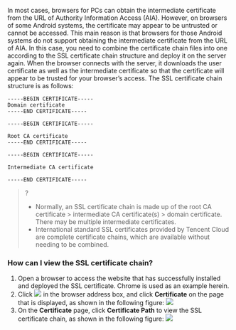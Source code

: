 In most cases, browsers for PCs can obtain the intermediate certificate from the URL of Authority Information Access (AIA). However, on browsers of some Android systems, the certificate may appear to be untrusted or cannot be accessed.
This main reason is that browsers for those Android systems do not support obtaining the intermediate certificate from the URL of AIA. In this case, you need to combine the certificate chain files into one according to the SSL certificate chain structure and deploy it on the server again. When the browser connects with the server, it downloads the user certificate as well as the intermediate certificate so that the certificate will appear to be trusted for your browser’s access. The SSL certificate chain structure is as follows:

```
-----BEGIN CERTIFICATE-----
Domain certificate
-----END CERTIFICATE-----

-----BEGIN CERTIFICATE-----

Root CA certificate
-----END CERTIFICATE-----

-----BEGIN CERTIFICATE-----

Intermediate CA certificate

-----END CERTIFICATE-----
```

>?
>- Normally, an SSL certificate chain is made up of the root CA certificate > intermediate CA certificate(s) > domain certificate. There may be multiple intermediate certificates.
>- International standard SSL certificates provided by Tencent Cloud are complete certificate chains, which are available without needing to be combined.



### How can I view the SSL certificate chain?
1. Open a browser to access the website that has successfully installed and deployed the SSL certificate. Chrome is used as an example herein.
2. Click ![](https://main.qcloudimg.com/raw/f338bd1d67db54ba1928bc4fd37e3e13.png) in the browser address box, and click **Certificate** on the page that is displayed, as shown in the following figure:
![](https://main.qcloudimg.com/raw/cc32ffca699af20dda94cd81cb4ea86b.png)
3. On the **Certificate** page, click **Certificate Path** to view the SSL certificate chain, as shown in the following figure:
![](https://main.qcloudimg.com/raw/1ee2b85767678fb184ead9aeb3b3726d.png)




